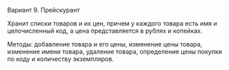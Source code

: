 Вариант 9. Прейскурант

Хранит списки товаров и их цен, причем у каждого товара есть имя и целочисленный код, а цена представляется в рублях и копейках.

Методы:
добавление товара и его цены,
изменение цены товара,
изменение имени товара,
удаление товара,
определение цены покупки по коду и количеству экземпляров.
